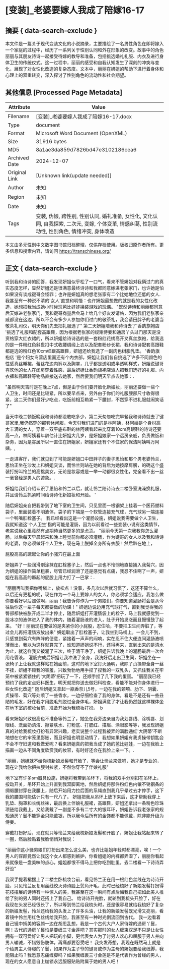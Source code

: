 # [变装]_老婆要嫁人我成了陪嫁16-17



## 摘要  { data-search-exclude }

<!-- tcd_abstract -->
本文件是一篇关于现代变装文化的小说摘录，主要描绘了一名男性角色在即将嫁入一个家庭的过程中，经历了一系列关于性别认同和外在形象的改变。故事中的角色丽丽与其朋友诗诗一起接受待嫁的教导和准备，包括挑选婚礼礼服、内衣及进行身体卫生的传统仪式。这一过程中，丽丽的感受和自我认知发生了深刻的冲突与变化，展现了对女性化改造的复杂态度。文本中，丽丽在妍姐的帮助下进行着身体和心理上的双重转变，深入探讨了性别角色的流动性和社会期望。

<!-- tcd_abstract_end -->

## 其他信息 [Processed Page Metadata]

| Attribute       | Value                                  |
|-----------------|----------------------------------------|
| Filename        | [变装]_老婆要嫁人我成了陪嫁16-17.docx                             |
| Type            | document                                 |
| Format          | Microsoft Word Document (OpenXML)                               |
| Size            | 31916 bytes                           |
| MD5             | 8a1ae3da859d7826bd47e3102186cea6                                  |
| Archived Date   | 2024-12-07                             |
| Original Link   | [Unknown link(update needed)]                         |
| Author          | 未知                               |
| Region          | 未知                               |
| Date            | 未知                                 |
| Tags            | 变装, 伪娘, 跨性别, 性别认同, 婚礼准备, 女性化, 文化认同, 自我探索, 二次元, 变嫁, 个体变革, 情感纠葛, 性别流动性, 性别角色, 情绪冲突, 身体改造                                 |

本文由多元性别中文数字图书馆归档整理，仅供存档使用。版权归原作者所有。更多信息和搜索内容，请访问 <https://transchinese.org/>


## 正文 { data-search-exclude }

<!-- tcd_main_text -->
听到我和诗诗的回答，我发现妍姐似乎松了一口气，看来不管妍姐对我俩过门的真实态度怎样，显然妍姐还是很满意最终诗诗和我都同意嫁进老张家门，也许她是怕如果没有谈成键哥会怪罪；也许是妍姐真的想老张家有二个比她地位还低的女人. 我甚至有一种说不清的'女人'直觉和明悟：也许妍姐最想做的就是我的女性化改造，她想把我当成她小时候玩芭比娃娃换装游戏的玩偶。 "既然诗诗和丽丽都同意后天嫁进老张家门，我和键哥商量后会马上给几个好友发请帖，因为我们老张家亲戚都没在这边，所以不会有多少人参加你们过门的敬茶礼，我会请田胖子的老婆当敬茶礼司仪，明天你们先去把礼服选了" 第二天妍姐陪我和诗诗去了'香韵旗袍店 '挑选了礼服和配套高跟鞋，因为根据老张家的规矩侍妾和通房丫头过门那天是没资格穿大红衣裙的，所以妍姐给诗诗选的是一套粉红花绣高开叉真丝旗袍，给我选的是一件粉红色斜盘扣中式收腰绸缎上衣以及配套粉纱长裙，我和诗诗配套高跟鞋都是选的粉红色10cm细跟高跟鞋，妍姐还给我选了一副肉色树脂乳垫。 '香韵旗袍店 '是个妇女专营店里面还有个内衣部，妍姐让我们各自挑选了许多不同颜色的性感真丝睡裙，蕾丝花边内裤以及胸罩，几乎都是透明或半透明样式，妍姐说键哥喜欢他的女人在闺房穿着性感，最后妍姐让香韵旗袍店派人把我们选好的礼服、内衣裤和高跟鞋等物品直接送去她家，然后要我们明天早点去她家：.

"虽然明天吉时是在晚上7点，但是由于你们要开脸化新娘妆，丽丽还要做一些个人卫生，时间还是比较紧，所以要早点来，另外由于你们的礼服腰部尺寸收得很紧，这二天你们最好少吃点，吃饭前相互勒紧一下腰封，不然穿不进礼服就闹笑话了"

当天中晚二顿饭晚我和诗诗都没敢吃多少，第二天匆匆吃完早餐我和诗诗就去了键哥家里,我仍然穿的那套休闲服，今天引我们进门的是林阿姨，林阿姨是个身材高大丰满的女人，穿着一双平底布鞋的林阿姨看起来比穿着10cm高跟鞋的诗诗还要高一点，林阿姨看年龄估计比妍姐大几岁，是妍姐娘家一个远房亲戚，负责做饭和杂务，因为是寡居所以一直住在妍姐家，妍姐家还有个不住家的保洁阿姨叫万阿姨。,

一走进客厅，我们就见到了可能是妍姐口中田胖子的妻子思怡和那个男老婆怜兰，思怡正坐在沙发上和妍姐交谈，而怜兰则站在她的背后为她按摩肩膀，的确这个盛装打扮叫怜兰的高挑美女，无论是妆容或是一举一动都很女性化，完全看不出一丝一毫曾经是男人的迹象。.

妍姐给我们介绍认识了思怡和怜兰以后，就让怜兰陪诗诗去二楼卧室洗澡换礼服，并且请怜兰抓紧时间给诗诗化新娘妆和开脸。 '

随后妍姐亲自把我带到了地下室的卫生间，只见里面一根钢架上挂着一个医药塑料袋子，里面装着不明液体，袋子的下端是一个软管连接充气球，充气球另一端连接一个鸭嘴肛栓塞子。 我已经看出这是一个灌肠设施，妍姐说我需要做个人卫生，我就知道这'个人卫生'指的可能是灌肠，因为以前看过一些变装小说有这类情节，老实说我心里竟然有点期待当然更多的是忐忑。 "丽丽今天第一次我教你怎么灌肠，以后每天早晨起来和晚上睡觉前你都必须灌肠，作为键哥的女人以及我和诗诗的老婆，你必须做好个人卫生，现在马上脱掉全身所有衣服！然后趴在地上，

屁股高高的蹶起让你的小骚穴在最上面

妍姐弄了一些润滑剂涂抹在肛栓塞子上，然后一点也不怜悯地直接捅入我菊穴，因为妍姐的操作简单粗暴，尽管已经润滑了还是感觉有点痛，我忍不住啊了一声，妍姐在我高高的蹶起的屁股上用力打了一巴掌：.

"丽丽再叫我把你嘴堵上，放松点！没事，多几次以后就习惯了，这还不算什么，以后还有更粗的呢，现在作为一个马上要嫁人的女人，你必须学会适应，我怎么做你要看好以后照做啊，丽丽！我告诉你作为一个男娘们，你要知道灌肠将会是从今往后你这一辈子每天都要做的功课！" 妍姐边说边用充气球打气，直到我觉得我的臀部都快被胀开成二半才停止，随后妍姐打开灌肠袋上的栓子，马上我就感觉到一股冰凉的液体进入了我的体内，随着灌肠液的进入，肚子开始发涨而且慢慢鼓了起来。 "好！丽丽现在要做的是夹紧你的小屁股，忍住哈，不要把卫生间弄脏了，等过会儿再把灌肠液放出来" 妍姐取出了肛栓塞子，让我坐到马桶上，一会儿不到，只感觉到菊穴有阵阵的便意，紧接着一声声的闷响，实在忍不住大便连同灌肠液喷薄而出，我以为这样就算完了，谁知道妍姐说不行，还得再来，直到出来的是清水为止，就这样我又被灌了三次，终于清干净了，妍姐告诉我晚上的灌肠最后一次会用花香液。 灌肠完成后妍姐让我冲洗了全身，我洗好后走出卫生间，妍姐坐在一张椅子上让我就这样站在她面前，这时的地下室灯火通明，我除了贞操带全身一丝不挂，妍姐不顾我的害羞，兴致勃勃地用手捏了捏我的一双乳头，又抓住我关在牢笼中被紧紧锁住的'大阴蒂'把玩了一下，还顺手捏了几下我的蛋蛋。 "丽丽我已经预约了我的定点妇科医生，明天就把你送去做妇科检查，看能不能对你身体进行一些女性化改造" 随后妍姐又拿起一瓶香奈儿5号，一边在我的颈项、肋下、阴囊、贞操带、菊穴等处喷了一些香水，一边仔细检查了我的身体，看是不是还有一些丑陋的毛发，好在我才用脱毛剂脱过全身体毛，妍姐满意了才让我仍然就这样裸体坐在地下室的梳妆台前，准备开始为我梳妆打扮。  b

看来妍姐兴致很高也不准备等怜兰了，她坐在我旁边亲自为我划唇线、涂嘴唇、划眼线、洗面奶清洁、擦紧肤水、打粉底、打腮红、描眉、涂眼影等等，我发现妍姐真的对给我梳妆打扮有异常兴趣，老实说整个过程我被弄的满脸通红'大阴蒂'不断地想在它的牢笼里膨胀，而且妍姐也明显动情了，我想如果妍姐有我贞操带钥匙会不会不守妇道和我做爱呢？看来妍姐真的把我当成了她的芭比娃娃，一边在我脸上描画一边从不同角度欣赏我的妆容，有时好还会在我脸上亲一下。.

"丽丽，姐姐就不给你梳新娘发髻和开脸了，等会让怜兰来做吧，她才是专业的，现在让我给你把拉腰封拉紧，不然你穿不了伴娘礼服"

地下室有许多sm器具设施，妍姐将我带到吊环下，将我的双手分别扣在吊环上，按动开关，吊环开始上升直到我双脚离地，然后妍姐将那件粉红色内镶不锈钢条的绸缎腰封穿在我腰上，随后开始用力拉后面的系绳直到我几乎晕过去才停手，这下我的腰围可能估计只有一尺八了。 妍姐把我从吊环上放下来后，这才帮助我穿上乳垫、胸罩和长统丝袜，最后换上伴娘礼服裙，高跟鞋，妍姐还拿出一条粉色珍珠项链给我戴上，又给我戴了一副差不多有二寸大的银耳环，妍姐告诉我老张家的规矩通房丫鬟不能穿金只能戴银，所以我今后所有的金饰都不能佩戴，除非能升级为侍妾。

穿戴打扮好后，现在就只等怜兰来给我梳新娘发髻和开脸了，妍姐让我站起来转了一圈，然后脸贴着我脸悄悄对我说：

"丽丽你这小骚男娘们打扮出来怎么这么美，也许比姐姐年轻时都漂亮，唉！一个男人的容颜竟然让我这个女人都感到嫉妒，你看姐姐的内裤都弄湿了，丽丽你看起来就像是一盘美味的点心，姐姐都恨不得马上把你吃到肚里，去二楼看一下诗诗弄好没"

我双手提着裙摆上了二楼主卧梳妆台前，看见怜兰正在用一根红色丝线在为诗诗开脸，只见怜兰反复用丝线绞灭诗诗脸上鬓角汗毛，此时已经梳好了新娘发髻打扮得花枝招展的诗诗有一种惊人的美，我甚至在这一瞬间有点后悔我自己把如此美人推给了别的男人同时还搭上了我自己。 给诗诗开完脸，就轮到我梳头开脸了，好在我现在头发已经很长了，所以等到怜兰给我梳头时，还是很容易就给我梳好了复杂的新娘发髻，怜兰还给我的头发上了许多头油，让我的新娘发髻既光滑又亮丽，看着镜中怜兰用红色丝线给我开脸，我甚至有一种时光倒流回到古代。 我一边看着自己镜中娇美的容颜一边在胡思乱想，我是一个古代大户人家待嫁的通房丫鬟，啊！古代的通房丫鬟怕是要缠三寸金莲吧？其实那时的女人缠束双足不只是让女性拥有一双可爱好让男人把玩的小脚，更代表女人为了讨男人欢心和屈服于男人并向男人输诚，不惜毁伤肢体，再痛都要忍受吧！ 我突发奇想，我现在既然马上就是个给男主人侍寝的丫鬟，如果作为主子爷的键哥或作为主母的妍姐要给我缠脚，我能阻止吗？我愿意忍痛缠脚吗？如果我缠裹三寸金莲是不是代表作为曾经的男人，现在的女人愿意自上枷锁永远服服贴贴附属于她的男人吧！
<!-- tcd_main_text_end -->

